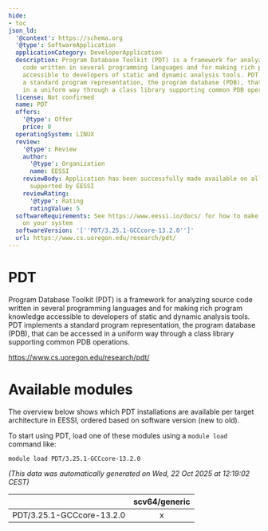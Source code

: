 ```yaml
---
hide:
- toc
json_ld:
  '@context': https://schema.org
  '@type': SoftwareApplication
  applicationCategory: DeveloperApplication
  description: Program Database Toolkit (PDT) is a framework for analyzing source
    code written in several programming languages and for making rich program knowledge
    accessible to developers of static and dynamic analysis tools. PDT implements
    a standard program representation, the program database (PDB), that can be accessed
    in a uniform way through a class library supporting common PDB operations.
  license: Not confirmed
  name: PDT
  offers:
    '@type': Offer
    price: 0
  operatingSystem: LINUX
  review:
    '@type': Review
    author:
      '@type': Organization
      name: EESSI
    reviewBody: Application has been successfully made available on all architectures
      supported by EESSI
    reviewRating:
      '@type': Rating
      ratingValue: 5
  softwareRequirements: See https://www.eessi.io/docs/ for how to make EESSI available
    on your system
  softwareVersion: '[''PDT/3.25.1-GCCcore-13.2.0'']'
  url: https://www.cs.uoregon.edu/research/pdt/
---
```


PDT
===


Program Database Toolkit (PDT) is a framework for analyzing source code written in several programming languages and for making rich program knowledge accessible to developers of static and dynamic analysis tools. PDT implements a standard program representation, the program database (PDB), that can be accessed in a uniform way through a class library supporting common PDB operations.

https://www.cs.uoregon.edu/research/pdt/
# Available modules


The overview below shows which PDT installations are available per target architecture in EESSI, ordered based on software version (new to old).

To start using PDT, load one of these modules using a `module load` command like:

```shell
module load PDT/3.25.1-GCCcore-13.2.0
```

*(This data was automatically generated on Wed, 22 Oct 2025 at 12:19:02 CEST)*

| |scv64/generic|
| :---: | :---: |
|PDT/3.25.1-GCCcore-13.2.0|x|

